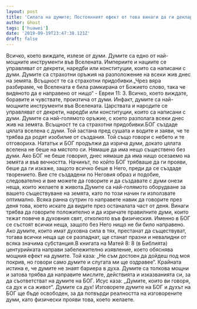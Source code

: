 ```yaml
---
layout: post
title: 'Силата на думите; Постоянният ефект от това винаги да ги декларира положително'
author: Ghost
tags: ['huawei']
date: '2019-09-19T23:47:38.121Z'
draft: false
---
```


Всичко, което виждате, излезе от думи. Думите са едно от най-мощните инструменти във Вселената. Империите и нациите се управляват от декрети, наредби или конституции, които са написани с думи. Думите са страхотни оръжия на разположение на всеки жив днес на земята. Всъщност те са страхотни придобивки.„Чрез вяра разбираме, че Вселената е била рамкирана от Божието слово, така че видяното да е направено от нищо“ - Евреи 11: 3. Всичко, което виждате, боравите и чувствате, произтича от думи. Инфакт, думите са най-мощните инструменти във Вселената. Царствата и народите се управляват от декрети, наредби или конституции, които са написани с думи. Думите са най-голямото оръжие, с което разполага всеки днес жив на земята. Всъщност те са страхотни придобивки.БОГ създаде цялата вселена с думи. Той застана пред сушата и водите и заяви, че те трябва да родят изобилие от създания. Той също говори с небето и те отговориха. Нататък и БОГ продължи да изрича думи, докато цялата вселена не беше на мястото си. Нямаше да има нещо съществено без думи. Ако БОГ не беше говорил, днес нямаше да има нищо осезаемо на земята и във вечността. Начинът, по който БОГ трябваше да ги прояви, беше да ги изкаже, защото всичко беше в Него, преди да се създаде творението. Вие сте създадени по Неговия образ и подобие, следователно и вие можете да говорите и да създавате с думи онези неща, които желаете в живота.Думите са най-голямото оборудване за вашето съществуване на земята, като по този начин ги използвате оптимално. Всяка ранна сутрин го направете навик да говорите през деня това, което искате да видите през останалата част от деня. Винаги трябва да говорите положително и да изричате правилните думи, които тежат повече в духовния свят, отколкото във физическия. Именно в БОГ се състоят всички неща, защото без Него нищо не би било направено. Ако думите, които имат духовна сила в тях, престанат да съществуват, тогава всички неща ще се разпаднат, ще станат празни и невалидни от всяка значима субстанция.В книгата на Матей 8: 8 (в Библията) центурийката направи забележително изявление, което обяснява мощния ефект на думите. Той каза: „Не съм достоен да дойдеш под моя покрив, но говори само думите и слугата ми ще оздравее“. Крайната истина е, че думите не знаят бариера в духа. Думите са толкова мощни и затова трябва да направите мислите, действията и изказванията си, за да съответстват на думите на БОГ. Исус каза: „Думите, които ви говоря, са дух и са живот“. Думите са дух! Изговорете думите на БОГ и духът на БОГ ще бъде освободен, за да потвърди реалността на изговорените думи, като физически прояви това, което желаете.
